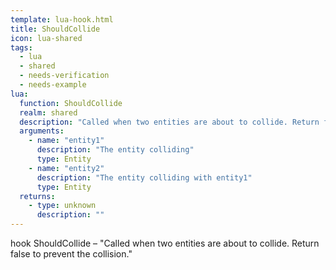 ```yaml
---
template: lua-hook.html
title: ShouldCollide
icon: lua-shared
tags:
  - lua
  - shared
  - needs-verification
  - needs-example
lua:
  function: ShouldCollide
  realm: shared
  description: "Called when two entities are about to collide. Return false to prevent the collision."
  arguments:
    - name: "entity1"
      description: "The entity colliding"
      type: Entity
    - name: "entity2"
      description: "The entity colliding with entity1"
      type: Entity
  returns:
    - type: unknown
      description: ""
---
```


<div class="lua__search__keywords">
hook ShouldCollide &#x2013; "Called when two entities are about to collide. Return false to prevent the collision."
</div>

